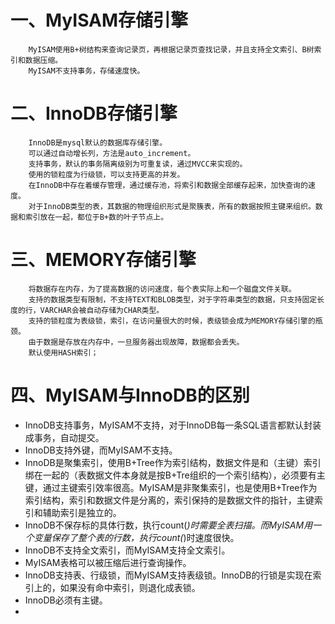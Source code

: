 # 一、MyISAM存储引擎
        MyISAM使用B+树结构来查询记录页，再根据记录页查找记录，并且支持全文索引、B树索引和数据压缩。
        MyISAM不支持事务，存储速度快。

# 二、InnoDB存储引擎
        InnoDB是mysql默认的数据库存储引擎。
        可以通过自动增长列，方法是auto_increment。
        支持事务，默认的事务隔离级别为可重复读，通过MVCC来实现的。
        使用的锁粒度为行级锁，可以支持更高的并发。
        在InnoDB中存在着缓存管理，通过缓存池，将索引和数据全部缓存起来，加快查询的速度。
        对于InnoDB类型的表，其数据的物理组织形式是聚簇表，所有的数据按照主键来组织。数据和索引放在一起，都位于B+数的叶子节点上。

# 三、MEMORY存储引擎
        将数据存在内存，为了提高数据的访问速度，每个表实际上和一个磁盘文件关联。
        支持的数据类型有限制，不支持TEXT和BLOB类型，对于字符串类型的数据，只支持固定长度的行，VARCHAR会被自动存储为CHAR类型。
        支持的锁粒度为表级锁，索引，在访问量很大的时候，表级锁会成为MEMORY存储引擎的瓶颈。
        由于数据是存放在内存中，一旦服务器出现故障，数据都会丢失。
        默认使用HASH索引；

# 四、MyISAM与InnoDB的区别
  - InnoDB支持事务，MyISAM不支持，对于InnoDB每一条SQL语言都默认封装成事务，自动提交。
  - InnoDB支持外键，而MyISAM不支持。
  - InnoDB是聚集索引，使用B+Tree作为索引结构，数据文件是和（主键）索引绑在一起的（表数据文件本身就是按B+Tre组织的一个索引结构），必须要有主键，通过主键索引效率很高。MyISAM是非聚集索引，也是使用B+Tree作为索引结构，索引和数据文件是分离的，索引保持的是数据文件的指针，主键索引和辅助索引是独立的。
  - InnoDB不保存标的具体行数，执行count(*)时需要全表扫描。而MyISAM用一个变量保存了整个表的行数，执行count(*)时速度很快。
  - InnoDB不支持全文索引，而MyISAM支持全文索引。
  - MyISAM表格可以被压缩后进行查询操作。
  - InnoDB支持表、行级锁，而MyISAM支持表级锁。InnoDB的行锁是实现在索引上的，如果没有命中索引，则退化成表锁。
  - InnoDB必须有主键。
  - 